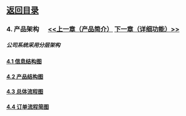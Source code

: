 ## [返回目录](../readme.md)  

### 4. 产品架构  &nbsp;&nbsp;&nbsp;&nbsp; [<<上一章（产品简介）](./3_Description.md) [下一章（详细功能）>>](./5_Function.md)
##### 公司系统采用分层架构

#### [4.1 信息结构图](./4_File/Z1.md)

#### [4.2 产品结构图](./4_File/Z2.md)

#### [4.3 总体流程图](./4_File/Z3.md)

#### [4.4 订单流程简图](./4_File/Z4.md)
 
